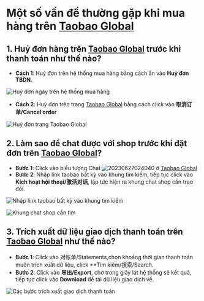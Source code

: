 # Một số vấn đề thường gặp khi mua hàng trên [Taobao Global](https://distributor.taobao.global/) 
## 1.	Huỷ đơn hàng trên [Taobao Global](https://distributor.taobao.global/) trước khi thanh toán như thế nào?
-	**Cách 1**: Huỷ đơn trên hệ thống mua hàng bằng cách ấn vào **Huỷ đơn TBDN**.

![Huỷ đơn ngay trên hệ thống mua hàng](https://github.com/gobizvn/gobiz-docs/assets/137056249/1c93f1d9-80b2-4257-864c-fac766bd79b7)

-	**Cách 2**: Huỷ đơn trên trang [Taobao Global](https://distributor.taobao.global/) bằng cách click vào **取消订单/Cancel order**

![Huỷ đơn trang Taobao Global](https://github.com/gobizvn/gobiz-docs/assets/137056249/117d1e5b-099f-4524-841a-c6bab5a4f1c6)

## 2.	Làm sao để chat được với shop trước khi đặt đơn trên  [Taobao Global](https://distributor.taobao.global/)?
-	**Bước 1**: Click vào biểu tượng Chat ![20230627024040](https://github.com/gobizvn/gobiz-docs/assets/137056249/fdcf3e70-8106-4fb5-a741-109eab21f24e) ở [Taobao Global](https://distributor.taobao.global/)
-	**Bước 2**: Nhập link taobao bất kỳ vào khung tìm kiếm, tiếp tục click vào **Kích hoạt hội thoại/激活对话**, lập tức hiện ra khung chat shop cần trao đổi.

![Nhập link taobao bất kỳ vào khung tìm kiếm](https://github.com/gobizvn/gobiz-docs/assets/137056249/be28471a-56d1-4726-a784-4f28975b481c)

![Khung chat shop cần tìm](https://github.com/gobizvn/gobiz-docs/assets/137056249/d93820c6-2808-4d24-bee1-856be07f35b3)

## 3.	Trích xuất dữ liệu giao dịch thanh toán trên [Taobao Global](https://distributor.taobao.global/) như thế nào?
-	**Bước 1**: Click vào 对账单/Statements,chọn khoảng thời gian thanh toán muốn trích xuất dữ liệu, click **Tìm kiếm/搜索/Search.
-	**Bước 2**: Click vào **导出/Export**, chờ trong giây lát hệ thống sẽ kết quả, tiếp tục click vào **Download** để tải dữ liệu giao dịch về.

![Các bước trích xuất giao dịch thanh toán](https://github.com/gobizvn/gobiz-docs/assets/137056249/04a9618f-d8bf-4e30-92f6-5e8520b55ae1)


